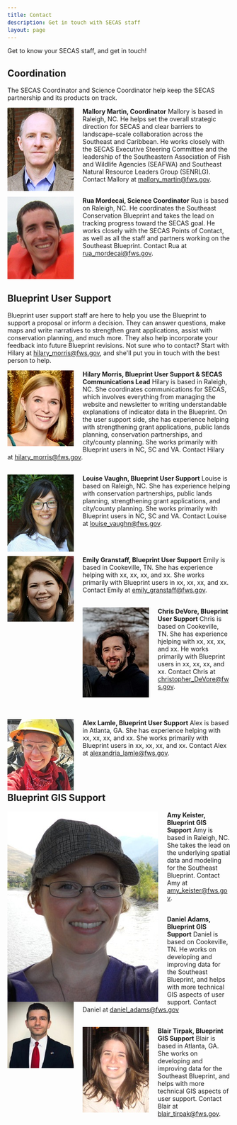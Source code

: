 ```yaml
---
title: Contact
description: Get in touch with SECAS staff
layout: page
---
```

Get to know your SECAS staff, and get in touch!

## Coordination
The SECAS Coordinator and Science Coordinator help keep the SECAS partnership and its products on track.

<img src="https://raw.githubusercontent.com/USFWS/secas/gh-pages/images/MalloryMartin_150p.jpg" align="left" style="padding-right: 20px">**Mallory Martin, Coordinator**
Mallory is based in Raleigh, NC. He helps set the overall strategic direction for SECAS and clear barriers to landscape-scale collaboration across the Southeast and Caribbean. He works closely with the SECAS Executive Steering Committee and the leadership of the Southeastern Association of Fish and Wildlife Agencies (SEAFWA) and Southeast Natural Resource Leaders Group (SENRLG). Contact Mallory at mallory_martin@fws.gov.<br><br>

<img src="https://raw.githubusercontent.com/USFWS/secas/gh-pages/images/RuaMordecai_150p.jpg" align="left" style="padding-right: 20px">**Rua Mordecai, Science Coordinator**
Rua is based on Raleigh, NC. He coordinates the Southeast Conservation Blueprint and takes the lead on tracking progress toward the SECAS goal. He works closely with the SECAS Points of Contact, as well as all the staff and partners working on the Southeast Blueprint. Contact Rua at rua_mordecai@fws.gov.<br><br><br><br>

## Blueprint User Support

Blueprint user support staff are here to help you use the Blueprint to support a proposal or inform a decision. They can answer questions, make maps and write narratives to strengthen grant applications, assist with conservation planning, and much more. They also help incorporate your feedback into future Blueprint revisions. Not sure who to contact? Start with Hilary at hilary_morris@fws.gov, and she'll put you in touch with the best person to help.

<img src="https://raw.githubusercontent.com/USFWS/secas/gh-pages/images/HilaryMorris_150p.jpg" align="left" style="padding-right: 20px">**Hilary Morris, Blueprint User Support & SECAS Communications Lead**
Hilary is based in Raleigh, NC. She coordinates communications for SECAS, which involves everything from managing the website and newsletter to writing understandable explanations of indicator data in the Blueprint. On the user support side, she has experience helping with strengthening grant applications, public lands planning, conservation partnerships, and city/county planning. She works primarily with Blueprint users in NC, SC and VA. Contact Hilary at hilary_morris@fws.gov.<br><br>

<img src="https://raw.githubusercontent.com/USFWS/secas/gh-pages/images/LouiseVaughn_150p.jpg" align="left" style="padding-right: 20px">**Louise Vaughn, Blueprint User Support**
Louise is based on Raleigh, NC. She has experience helping with conservation partnerships, public lands planning, strengthening grant applications, and city/county planning. She works primarily with Blueprint users in NC, SC and VA. Contact Louise at louise_vaughn@fws.gov.<br><br><br><br>

<img src="https://raw.githubusercontent.com/USFWS/secas/gh-pages/images/emilygranstaff_150p.jpg" align="left" style="padding-right: 20px">**Emily Granstaff, Blueprint User Support**
Emily is based in Cookeville, TN. She has experience helping with xx, xx, xx, and xx. She works primarily with Blueprint users in xx, xx, xx, and xx. Contact Emily at emily_granstaff@fws.gov.<br><br>

<img src="https://raw.githubusercontent.com/USFWS/secas/gh-pages/images/ChrisDeVore_150p.jpg" align="left" style="padding-right: 20px">**Chris DeVore, Blueprint User Support**
Chris is based on Cookeville, TN. She has experience hjelping with xx, xx, xx, and xx. He works primarily with Blueprint users in xx, xx, xx, and xx. Contact Chris at christopher_DeVore@fws.gov.<br><br><br><br>

<img src="https://raw.githubusercontent.com/USFWS/secas/gh-pages/images/AlexLamle_150p.jpg" align="left" style="padding-right: 20px">**Alex Lamle, Blueprint User Support**
Alex is based in Atlanta, GA. She has experience helping with xx, xx, xx, and xx. She works primarily with Blueprint users in xx, xx, xx, and xx. Contact Alex at alexandria_lamle@fws.gov.<br><br><br><br>

## Blueprint GIS Support

<img src="https://raw.githubusercontent.com/USFWS/secas/gh-pages/images/AmyKeister_150p.jpg" align="left" style="padding-right: 20px">**Amy Keister, Blueprint GIS Support**
Amy is based in Raleigh, NC. She takes the lead on the underlying spatial data and modeling for the Southeast Blueprint. Contact Amy at amy_keister@fws.gov.<br><br>

<img src="https://raw.githubusercontent.com/USFWS/secas/gh-pages/images/DanielAdams_150p.jpg" align="left" style="padding-right: 20px">**Daniel Adams, Blueprint GIS Support**
Daniel is based on Cookeville, TN. He works on developing and improving data for the Southeast Blueprint, and helps with more technical GIS aspects of user support. Contact Daniel at daniel_adams@fws.gov<br><br>

<img src="https://raw.githubusercontent.com/USFWS/secas/gh-pages/images/BlairTirpak_150p.jpg" align="left" style="padding-right: 20px">**Blair Tirpak, Blueprint GIS Support**
Blair is based in Atlanta, GA. She works on developing and improving data for the Southeast Blueprint, and helps with more technical GIS aspects of user support. Contact Blair at blair_tirpak@fws.gov.<br><br>

